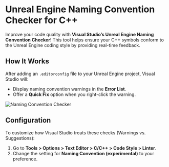 # Unreal Engine Naming Convention Checker for C++

Improve your code quality with **Visual Studio’s Unreal Engine Naming Convention Checker**! This tool helps ensure your C++ symbols conform to the Unreal Engine coding style by providing real-time feedback.

## How It Works
After adding an `.editorconfig` file to your Unreal Engine project, Visual Studio will:
- Display naming convention warnings in the **Error List**.
- Offer a **Quick Fix** option when you right-click the warning.

![Naming Convention Checker](https://devblogs.microsoft.com/cppblog/wp-content/uploads/sites/9/2023/08/image-unreal-engine-naming-convention-checker-for.png)

## Configuration
To customize how Visual Studio treats these checks (Warnings vs. Suggestions):
1. Go to **Tools > Options > Text Editor > C/C++ > Code Style > Linter**.
2. Change the setting for **Naming Convention (experimental)** to your preference.
